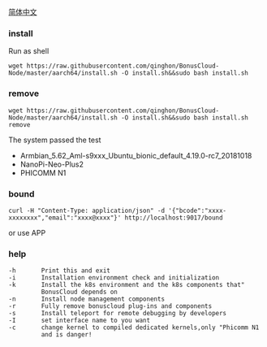 
[简体中文](README_zh.md)

### install
Run as shell
```
wget https://raw.githubusercontent.com/qinghon/BonusCloud-Node/master/aarch64/install.sh -O install.sh&&sudo bash install.sh
```
### remove
```
wget https://raw.githubusercontent.com/qinghon/BonusCloud-Node/master/aarch64/install.sh -O install.sh&&sudo bash install.sh remove
```

The system passed the test
- Armbian_5.62_Aml-s9xxx_Ubuntu_bionic_default_4.19.0-rc7_20181018
- NanoPi-Neo-Plus2
- PHICOMM N1

### bound

```
curl -H "Content-Type: application/json" -d '{"bcode":"xxxx-xxxxxxxx","email":"xxxx@xxxx"}' http://localhost:9017/bound
```
or use APP

### help

    -h       Print this and exit
    -i       Installation environment check and initialization
    -k       Install the k8s environment and the k8s components that"
             BonusCloud depends on
    -n       Install node management components
    -r       Fully remove bonuscloud plug-ins and components
    -s       Install teleport for remote debugging by developers
    -I       set interface name to you want
    -c       change kernel to compiled dedicated kernels,only "Phicomm N1
             and is danger!


